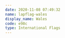 ```yaml
---
date: 2020-11-08 07:49:32
name: lapflag-wales
display_name: Wales
code: e98c
type: International Flags
---
```

